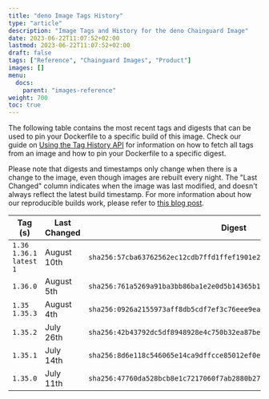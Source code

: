 ```yaml
---
title: "deno Image Tags History"
type: "article"
description: "Image Tags and History for the deno Chainguard Image"
date: 2023-06-22T11:07:52+02:00
lastmod: 2023-06-22T11:07:52+02:00
draft: false
tags: ["Reference", "Chainguard Images", "Product"]
images: []
menu:
  docs:
    parent: "images-reference"
weight: 700
toc: true
---
```


The following table contains the most recent tags and digests that can be used to pin your Dockerfile to a specific build of this image. Check our guide on [Using the Tag History API](/chainguard/chainguard-images/using-the-tag-history-api/) for information on how to fetch all tags from an image and how to pin your Dockerfile to a specific digest.

Please note that digests and timestamps only change when there is a change to the image, even though images are rebuilt every night. The "Last Changed" column indicates when the image was last modified, and doesn't always reflect the latest build timestamp. For more information about how our reproducible builds work, please refer to [this blog post](https://www.chainguard.dev/unchained/reproducing-chainguards-reproducible-image-builds).

| Tag (s)                       | Last Changed | Digest                                                                    |
|-------------------------------|--------------|---------------------------------------------------------------------------|
|  `1.36` `1.36.1` `latest` `1` | August 10th  | `sha256:57cba63762562ec12cdb7ffd1ffef1901e2e33afc41b8f7507c1cb351c186d01` |
|  `1.36.0`                     | August 5th   | `sha256:761a5269a91ba3bb86ba1e2e0d5b14365b1441815aedd47b64fe2b29b6906df1` |
|  `1.35` `1.35.3`              | August 4th   | `sha256:0926a2155973aff8db5cdf7ef3c76eee9eaa175c9192f4f5481dbcc6cccc92ce` |
|  `1.35.2`                     | July 26th    | `sha256:42b43792dc5df8948928e4c750b32ea87be3e644cfcbd09ed99e7055274d8a53` |
|  `1.35.1`                     | July 14th    | `sha256:8d6e118c546065e14ca9dffcce85012ef0e2834d063cfc7f448e4f5e3df5b04a` |
|  `1.35.0`                     | July 11th    | `sha256:47760da528bcb8e1c7217060f7ab2880b277b8efb9da5653962d3a0e55b6fcef` |
